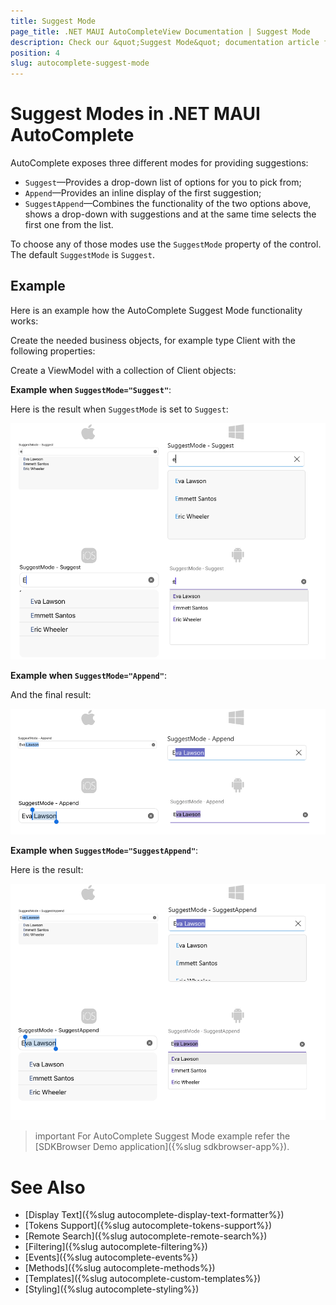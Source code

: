```yaml
---
title: Suggest Mode
page_title: .NET MAUI AutoCompleteView Documentation | Suggest Mode
description: Check our &quot;Suggest Mode&quot; documentation article for Telerik AutoCompleteView for Xamarin control.
position: 4
slug: autocomplete-suggest-mode
---
```


# Suggest Modes in .NET MAUI AutoComplete

AutoComplete exposes three different modes for providing suggestions:

* `Suggest`&mdash;Provides a drop-down list of options for you to pick from;
* `Append`&mdash;Provides an inline display of the first suggestion;
* `SuggestAppend`&mdash;Combines the functionality of the two options above, shows a drop-down with suggestions and at the same time selects the first one from the list. 

To choose any of those modes use the `SuggestMode` property of the control. The default `SuggestMode` is `Suggest`. 

## Example

Here is an example how the AutoComplete Suggest Mode functionality works:

Create the needed business objects, for example type Client with the following properties:

<snippet id='autocomplete-client-businessobject'/>

Create a ViewModel with a collection of Client objects:

<snippet id='autocomplete-clients-viewmodel'/>

**Example when `SuggestMode="Suggest"`**:

<snippet id='autocomplete-suggestmode-suggest'/>

Here is the result when `SuggestMode` is set to `Suggest`:

![AutoComplete Suggest](images/autocomplete-suggest-mode-suggest.png "AutoComplete Suggest")

**Example when `SuggestMode="Append"`**:

<snippet id='autocomplete-suggestmode-append'/>

And the final result:

![AutoComplete Append](images/autocomplete-suggest-mode-append.png "AutoComplete Append")

**Example when `SuggestMode="SuggestAppend"`**:

<snippet id='autocomplete-suggestmode-suggest-append'/>

Here is the result:

![AutoComplete SuggestAppend](images/autocomplete-suggest-mode-suggestappend.png "AutoComplete SuggestAppend")

>important For AutoComplete Suggest Mode example refer the [SDKBrowser Demo application]({%slug sdkbrowser-app%}).

# See Also

- [Display Text]({%slug autocomplete-display-text-formatter%})
- [Tokens Support]({%slug autocomplete-tokens-support%})
- [Remote Search]({%slug autocomplete-remote-search%})
- [Filtering]({%slug autocomplete-filtering%})
- [Events]({%slug autocomplete-events%})
- [Methods]({%slug autocomplete-methods%})
- [Templates]({%slug autocomplete-custom-templates%})
- [Styling]({%slug autocomplete-styling%})